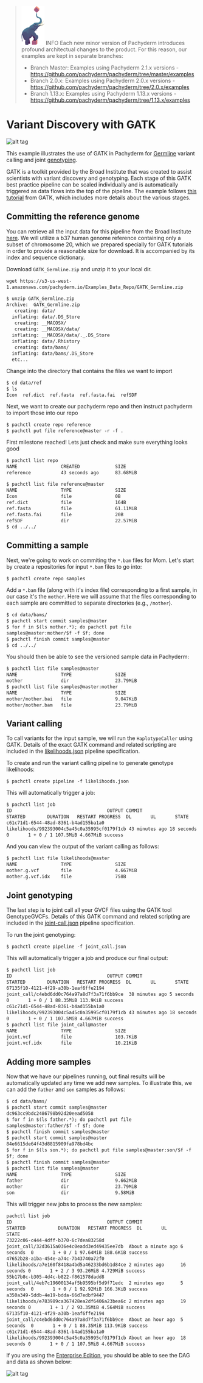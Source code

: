 >![pach_logo](../img/pach_logo.svg) INFO Each new minor version of Pachyderm introduces profound architectual changes to the product. For this reason, our examples are kept in separate branches:
> - Branch Master: Examples using Pachyderm 2.1.x versions - https://github.com/pachyderm/pachyderm/tree/master/examples
> - Branch 2.0.x: Examples using Pachyderm 2.0.x versions - https://github.com/pachyderm/pachyderm/tree/2.0.x/examples
> - Branch 1.13.x: Examples using Pachyderm 1.13.x versions - https://github.com/pachyderm/pachyderm/tree/1.13.x/examples

# Variant Discovery with GATK

![alt tag](pipeline.png)

This example illustrates the use of GATK in Pachyderm for [Germline](https://en.wikipedia.org/wiki/Germline) variant calling and joint [genotyping](https://en.wikipedia.org/wiki/Genotyping).

GATK is a toolkit provided by the Broad Institute that was created to assist scientists with variant discovery and genotyping. Each stage of this GATK best practice pipeline can be scaled individually and is automatically triggered as data flows into the top of the pipeline. The example follows [this tutorial](https://drive.google.com/open?id=0BzI1CyccGsZiQ1BONUxfaGhZRGc) from GATK, which includes more details about the various stages.

## Committing the reference genome

You can retrieve all the input data for this pipeline from the Broad Institute [here](https://drive.google.com/open?id=0BzI1CyccGsZicE5HNkR6anpLTnM). We will utilize a b37 human genome reference containing only a subset of chromosome 20, which we prepared specially for GATK tutorials in order to provide a reasonable size for download. It is accompanied by its index and sequence dictionary.

Download `GATK_Germline.zip` and unzip it to your local dir.

```shell
wget https://s3-us-west-1.amazonaws.com/pachyderm.io/Examples_Data_Repo/GATK_Germline.zip
``` 
```shell
$ unzip GATK_Germline.zip
Archive:  GATK_Germline.zip
   creating: data/
  inflating: data/.DS_Store
   creating: __MACOSX/
   creating: __MACOSX/data/
  inflating: __MACOSX/data/._.DS_Store
  inflating: data/.Rhistory
   creating: data/bams/
  inflating: data/bams/.DS_Store
  etc...
```
Change into the directory that contains the files we want to import
```shell
$ cd data/ref
$ ls
Icon  ref.dict  ref.fasta  ref.fasta.fai  refSDF
```
Next, we want to create our pachyderm repo and then instruct pachyderm to import those into our repo
```shell
$ pachctl create repo reference
$ pachctl put file reference@master -r -f .
```
First milestone reached! Lets just check and make sure everything looks good
```shell
$ pachctl list repo
NAME                CREATED             SIZE
reference           43 seconds ago      83.68MiB
```
```shell
$ pachctl list file reference@master
NAME                TYPE                SIZE
Icon                file                0B
ref.dict            file                164B
ref.fasta           file                61.11MiB
ref.fasta.fai       file                20B
refSDF              dir                 22.57MiB
$ cd ../../
```

## Committing a sample 

Next, we're going to work on commiting the `*.bam` files for Mom. Let's start by create a repositories for input `*.bam` files to go into:

```shell
$ pachctl create repo samples
```

Add a `*.bam` file (along with it's index file) corresponding to a first sample, in our case it's the `mother`. Here we will assume that the files corresponding to each sample are committed to separate directories (e.g., `/mother`). 

```shell
$ cd data/bams/
$ pachctl start commit samples@master
$ for f in $(ls mother.*); do pachctl put file samples@master:mother/$f -f $f; done
$ pachctl finish commit samples@master
$ cd ../../
```

You should then be able to see the versioned sample data in Pachyderm:

```shell
$ pachctl list file samples@master
NAME                TYPE                SIZE
mother              dir                 23.79MiB
$ pachctl list file samples@master:mother
NAME                TYPE                SIZE
mother/mother.bai   file                9.047KiB
mother/mother.bam   file                23.79MiB
```

## Variant calling

To call variants for the input sample, we will run the `HaplotypeCaller` using GATK. Details of the exact GATK command and related scripting are included in the [likelihoods.json](likelihoods.json) pipeline specification. 

To create and run the variant calling pipeline to generate genotype likelihoods:

```shell
$ pachctl create pipeline -f likelihoods.json
```

This will automatically trigger a job:

```shell
$ pachctl list job
ID                                   OUTPUT COMMIT                                STARTED        DURATION   RESTART PROGRESS  DL       UL       STATE
c61c71d1-6544-48ad-8361-b4ad155ba1a0 likelihoods/992393004c5a45c0a35995cf0179f1cb 43 minutes ago 18 seconds 0       1 + 0 / 1 107.5MiB 4.667MiB success
```

And you can view the output of the variant calling as follows:

```shell
$ pachctl list file likelihoods@master
NAME                TYPE                SIZE
mother.g.vcf        file                4.667MiB
mother.g.vcf.idx    file                758B
```

## Joint genotyping

The last step is to joint call all your GVCF files using the GATK tool GenotypeGVCFs.  Details of this GATK command and related scripting are included in the [joint-call.json](joint-call.json) pipeline specification.

To run the joint genotyping:

```shell
$ pachctl create pipeline -f joint_call.json
```

This will automatically trigger a job and produce our final output:

```shell
$ pachctl list job
ID                                   OUTPUT COMMIT                                STARTED        DURATION   RESTART PROGRESS  DL       UL       STATE
67135f10-4121-4f29-a30b-1eaf6ffe2194 joint_call/c4ebd6dd0c764a97a8d7f3a71f6bb9ce  38 minutes ago 5 seconds  0       1 + 0 / 1 88.35MiB 113.9KiB success
c61c71d1-6544-48ad-8361-b4ad155ba1a0 likelihoods/992393004c5a45c0a35995cf0179f1cb 43 minutes ago 18 seconds 0       1 + 0 / 1 107.5MiB 4.667MiB success
$ pachctl list file joint_call@master
NAME                TYPE                SIZE
joint.vcf           file                103.7KiB
joint.vcf.idx       file                10.21KiB
```

## Adding more samples

Now that we have our pipelines running, out final results will be automatically updated any time we add new samples. To illustrate this, we can add the `father` and `son` samples as follows:

```shell
$ cd data/bams/
$ pachctl start commit samples@master
dc963cc9bdc2486798b92d20eead5058
$ for f in $(ls father.*); do pachctl put file samples@master:father/$f -f $f; done
$ pachctl finish commit samples@master
$ pachctl start commit samples@master
84e6615de64f43d8815909fa978bd4bc
$ for f in $(ls son.*); do pachctl put file samples@master:son/$f -f $f; done
$ pachctl finish commit samples@master
$ pachctl list file samples@master
NAME                TYPE                SIZE
father              dir                 9.662MiB
mother              dir                 23.79MiB
son                 dir                 9.58MiB 
```

This will trigger new jobs to process the new samples:

```shell
pachctl list job
ID                                   OUTPUT COMMIT                                STARTED            DURATION   RESTART PROGRESS  DL       UL       STATE
73222c06-c444-4dff-b370-6c7dea83258d joint_call/32d3615a036e4c0eadd3ed49435ee7db  About a minute ago 6 seconds  0       1 + 0 / 1 97.64MiB 188.6KiB success
47652b28-a1ba-454e-a74c-7b43740a72f0 likelihoods/a7e160f8418a4bd5a46233bd6b1d84ce 2 minutes ago      16 seconds 0       1 + 2 / 3 93.26MiB 4.729MiB success
55b17b8c-b305-4d4c-b822-f861578dadd8 joint_call/4eb7c19600134af5b9595bf5d9f71edc  2 minutes ago      5 seconds  0       1 + 0 / 1 92.92MiB 166.3KiB success
a350a349-5ddb-4e19-bdda-66d7edbf9447 likelihoods/e783989ca367428ea2df6406a23bea6c 2 minutes ago      19 seconds 0       1 + 1 / 2 93.35MiB 4.564MiB success
67135f10-4121-4f29-a30b-1eaf6ffe2194 joint_call/c4ebd6dd0c764a97a8d7f3a71f6bb9ce  About an hour ago  5 seconds  0       1 + 0 / 1 88.35MiB 113.9KiB success
c61c71d1-6544-48ad-8361-b4ad155ba1a0 likelihoods/992393004c5a45c0a35995cf0179f1cb About an hour ago  18 seconds 0       1 + 0 / 1 107.5MiB 4.667MiB success
```

If you are using the [Enterprise Edition](https://docs.pachyderm.com/latest/enterprise/), you should be able to see the DAG and data as shown below:

![alt tag](dash.png)
